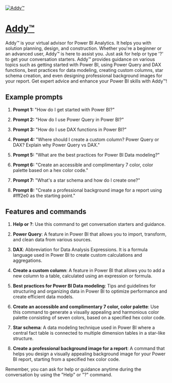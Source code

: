 [![Addy™](https://files.oaiusercontent.com/file-Fyfq4JjaWcDW9S7qHuMQOsMh?se=2123-10-20T01%3A17%3A47Z&sp=r&sv=2021-08-06&sr=b&rscc=max-age%3D31536000%2C%20immutable&rscd=attachment%3B%20filename%3Dfb7e4f08-cbae-4eba-a7eb-4119ec7285b5.png&sig=QjSM0oYVsojwawsiTDRoGkS%2BIRHcwYlzOndOiYHfbbc%3D)](https://chat.openai.com/g/g-rEoOwVRzH-addytm)

# [Addy™](https://chat.openai.com/g/g-rEoOwVRzH-addytm)

Addy™ is your virtual advisor for Power BI Analytics. It helps you with solution planning, design, and construction. Whether you're a beginner or an advanced user, Addy™ is here to assist you. Just ask for help or type '?' to get your conversation starters. Addy™ provides guidance on various topics such as getting started with Power BI, using Power Query and DAX functions, best practices for data modeling, creating custom columns, star schema creation, and even designing professional background images for your report. Get expert advice and enhance your Power BI skills with Addy™!

## Example prompts

1. **Prompt 1:** "How do I get started with Power BI?"

2. **Prompt 2:** "How do I use Power Query in Power BI?"

3. **Prompt 3:** "How do I use DAX functions in Power BI?"

4. **Prompt 4:** "Where should I create a custom column? Power Query or DAX? Explain why Power Query vs DAX."

5. **Prompt 5:** "What are the best practices for Power BI Data modeling?"

6. **Prompt 6:** "Create an accessible and complimentary 7 color, color palette based on a hex color code."

7. **Prompt 7:** "What's a star schema and how do I create one?"

8. **Prompt 8:** "Create a professional background image for a report using #fff2e0 as the starting point."

## Features and commands

1. **Help or ?**: Use this command to get conversation starters and guidance.

2. **Power Query**: A feature in Power BI that allows you to import, transform, and clean data from various sources.

3. **DAX**: Abbreviation for Data Analysis Expressions. It is a formula language used in Power BI to create custom calculations and aggregations.

4. **Create a custom column**: A feature in Power BI that allows you to add a new column to a table, calculated using an expression or formula.

5. **Best practices for Power BI Data modeling**: Tips and guidelines for structuring and organizing data in Power BI to optimize performance and create efficient data models.

6. **Create an accessible and complimentary 7 color, color palette**: Use this command to generate a visually appealing and harmonious color palette consisting of seven colors, based on a specified hex color code.

7. **Star schema**: A data modeling technique used in Power BI where a central fact table is connected to multiple dimension tables in a star-like structure.

8. **Create a professional background image for a report**: A command that helps you design a visually appealing background image for your Power BI report, starting from a specified hex color code.

Remember, you can ask for help or guidance anytime during the conversation by using the "Help" or "?" command.